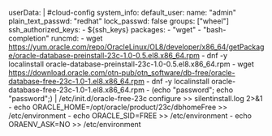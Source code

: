 userData: |
  #cloud-config
  system_info:
    default_user:
      name: "admin"
      plain_text_passwd: "redhat"
      lock_passwd: false
      groups: ["wheel"]
      ssh_authorized_keys: 
        - ${ssh_keys}
  packages:
    - "wget"
    - "bash-completion"
  runcmd:
    - wget https://yum.oracle.com/repo/OracleLinux/OL8/developer/x86_64/getPackage/oracle-database-preinstall-23c-1.0-0.5.el8.x86_64.rpm
    - dnf -y localinstall oracle-database-preinstall-23c-1.0-0.5.el8.x86_64.rpm
    - wget https://download.oracle.com/otn-pub/otn_software/db-free/oracle-database-free-23c-1.0-1.el8.x86_64.rpm
    - dnf -y localinstall oracle-database-free-23c-1.0-1.el8.x86_64.rpm
    - (echo "password"; echo "password";) | /etc/init.d/oracle-free-23c configure >> silentinstall.log 2>&1
    - echo ORACLE_HOME=/opt/oracle/product/23c/dbhomeFree >> /etc/environment
    - echo ORACLE_SID=FREE >> /etc/environment
    - echo ORAENV_ASK=NO >> /etc/environment

